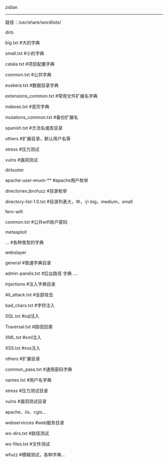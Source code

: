 zidian

---

路径：/usr/share/wordlists/

dirb

big.txt #大的字典

small.txt #小的字典

catala.txt #项目配置字典

common.txt #公共字典

euskera.txt #数据目录字典

extensions_common.txt #常用文件扩展名字典

indexes.txt #首页字典

mutations_common.txt #备份扩展名

spanish.txt #方法名或库目录

others #扩展目录，默认用户名等

stress #压力测试

vulns #漏洞测试

dirbuster

apache-user-enum-** #apache用户枚举

directories.jbrofuzz #目录枚举

directory-list-1.0.txt #目录列表大，中，小 big，medium，small

fern-wifi

common.txt #公共wifi账户密码

metasploit

… #各种类型的字典

webslayer

general #普通字典目录

admin-panels.txt #后台路径 字典
….

Injections #注入字典目录

All_attack.txt #全部攻击

bad_chars.txt #字符注入

SQL.txt #sql注入

Traversal.txt #路径回溯

XML.txt #xml注入

XSS.txt #xxs注入

others #扩展目录

common_pass.txt #通用密码字典

names.txt #用户名字典

stress #压力测试目录

vulns #漏洞测试目录

apache、iis、cgis…

webservicces #web服务目录

ws-dirs.txt #路径测试

ws-files.txt #文件测试

wfuzz #模糊测试，各种字典…


